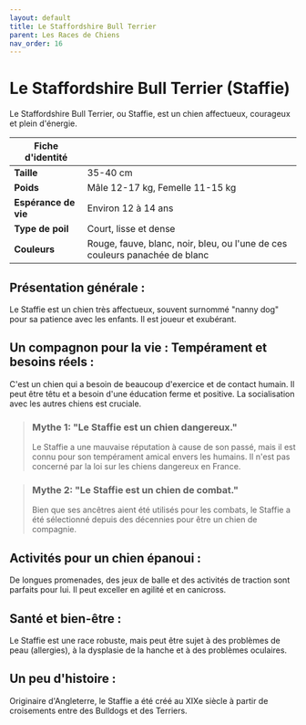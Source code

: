 ```yaml
---
layout: default
title: Le Staffordshire Bull Terrier
parent: Les Races de Chiens
nav_order: 16
---
```


# Le Staffordshire Bull Terrier (Staffie)

Le Staffordshire Bull Terrier, ou Staffie, est un chien affectueux, courageux et plein d'énergie.

| Fiche d'identité | |
|---|---|
| **Taille** | 35-40 cm |
| **Poids** | Mâle 12-17 kg, Femelle 11-15 kg |
| **Espérance de vie** | Environ 12 à 14 ans |
| **Type de poil** | Court, lisse et dense |
| **Couleurs** | Rouge, fauve, blanc, noir, bleu, ou l'une de ces couleurs panachée de blanc |

## Présentation générale :
Le Staffie est un chien très affectueux, souvent surnommé "nanny dog" pour sa patience avec les enfants. Il est joueur et exubérant.

## Un compagnon pour la vie : Tempérament et besoins réels :
C'est un chien qui a besoin de beaucoup d'exercice et de contact humain. Il peut être têtu et a besoin d'une éducation ferme et positive. La socialisation avec les autres chiens est cruciale.

> ### Mythe 1: "Le Staffie est un chien dangereux."
> Le Staffie a une mauvaise réputation à cause de son passé, mais il est connu pour son tempérament amical envers les humains. Il n'est pas concerné par la loi sur les chiens dangereux en France.

> ### Mythe 2: "Le Staffie est un chien de combat."
> Bien que ses ancêtres aient été utilisés pour les combats, le Staffie a été sélectionné depuis des décennies pour être un chien de compagnie.

## Activités pour un chien épanoui :
De longues promenades, des jeux de balle et des activités de traction sont parfaits pour lui. Il peut exceller en agilité et en canicross.

## Santé et bien-être :
Le Staffie est une race robuste, mais peut être sujet à des problèmes de peau (allergies), à la dysplasie de la hanche et à des problèmes oculaires.

## Un peu d'histoire :
Originaire d'Angleterre, le Staffie a été créé au XIXe siècle à partir de croisements entre des Bulldogs et des Terriers. 